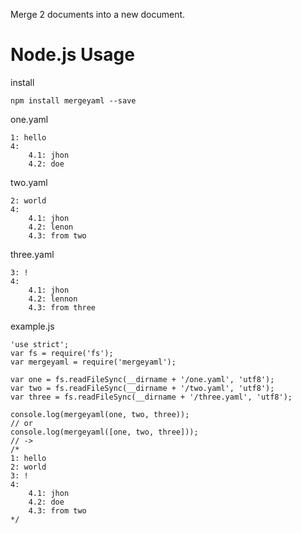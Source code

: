 Merge 2 documents into a new document.

# Node.js Usage

install
```
npm install mergeyaml --save
```

one.yaml
```
1: hello
4:
    4.1: jhon
    4.2: doe
```

two.yaml
```
2: world
4:
    4.1: jhon
    4.2: lenon
    4.3: from two

```

three.yaml
```
3: !
4: 
    4.1: jhon
    4.2: lennon
    4.3: from three

```

example.js
```
'use strict';
var fs = require('fs');
var mergeyaml = require('mergeyaml');

var one = fs.readFileSync(__dirname + '/one.yaml', 'utf8');
var two = fs.readFileSync(__dirname + '/two.yaml', 'utf8');
var three = fs.readFileSync(__dirname + '/three.yaml', 'utf8');

console.log(mergeyaml(one, two, three));
// or
console.log(mergeyaml([one, two, three]));
// ->
/*
1: hello
2: world
3: !
4: 
    4.1: jhon
    4.2: doe
    4.3: from two 
*/


```